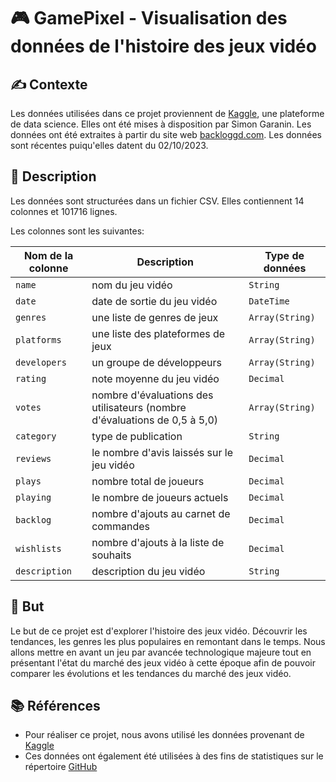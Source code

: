 # 🎮 GamePixel - Visualisation des données de l'histoire des jeux vidéo

## ✍️ Contexte

Les données utilisées dans ce projet proviennent de [Kaggle](https://www.kaggle.com), une plateforme de data science. Elles ont été mises à disposition par Simon Garanin. Les données ont été extraites à partir du site web [backloggd.com](https://backloggd.com). Les données sont récentes puiqu'elles datent du 02/10/2023.

## 📖 Description

Les données sont structurées dans un fichier CSV. Elles contiennent 14 colonnes et 101716 lignes.

Les colonnes sont les suivantes:

| Nom de la colonne | Description                                                               | Type de données |
| ----------------- | ------------------------------------------------------------------------- | --------------- |
| `name`            | nom du jeu vidéo                                                          | `String`        |
| `date`            | date de sortie du jeu vidéo                                               | `DateTime`      |
| `genres`          | une liste de genres de jeux                                               | `Array(String)` |
| `platforms`       | une liste des plateformes de jeux                                         | `Array(String)` |
| `developers`      | un groupe de développeurs                                                 | `Array(String)` |
| `rating`          | note moyenne du jeu vidéo                                                 | `Decimal`       |
| `votes`           | nombre d'évaluations des utilisateurs (nombre d'évaluations de 0,5 à 5,0) | `Array(String)` |
| `category`        | type de publication                                                       | `String`        |
| `reviews`         | le nombre d'avis laissés sur le jeu vidéo                                 | `Decimal`       |
| `plays`           | nombre total de joueurs                                                   | `Decimal`       |
| `playing`         | le nombre de joueurs actuels                                              | `Decimal`       |
| `backlog`         | nombre d'ajouts au carnet de commandes                                    | `Decimal`       |
| `wishlists`       | nombre d'ajouts à la liste de souhaits                                    | `Decimal`       |
| `description`     | description du jeu vidéo                                                  | `String`        |

## 🎯 But

Le but de ce projet est d'explorer l'histoire des jeux vidéo. Découvrir les tendances, les genres les plus populaires en remontant dans le temps. Nous allons mettre en avant un jeu par avancée technologique majeure tout en présentant l'état du marché des jeux vidéo à cette époque afin de pouvoir comparer les évolutions et les tendances du marché des jeux vidéo.

## 📚 Références

- Pour réaliser ce projet, nous avons utilisé les données provenant de [Kaggle](https://www.kaggle.com/datasets/gsimonx37/backloggd)
- Ces données ont également été utilisées à des fins de statistiques sur le répertoire [GitHub](https://github.com/GSimonX37/Backloggd)
